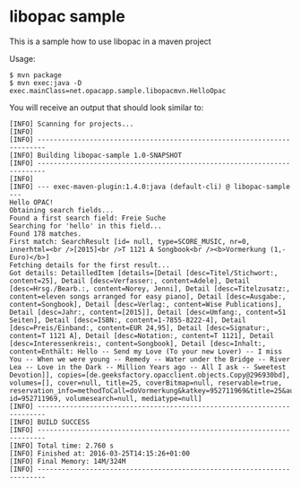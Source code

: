 libopac sample
==============

This is a sample how to use libopac in a maven project

Usage:

    $ mvn package
    $ mvn exec:java -D exec.mainClass=net.opacapp.sample.libopacmvn.HelloOpac

You will receive an output that should look similar to:

    [INFO] Scanning for projects...
    [INFO]
    [INFO] ------------------------------------------------------------------------
    [INFO] Building libopac-sample 1.0-SNAPSHOT
    [INFO] ------------------------------------------------------------------------
    [INFO]
    [INFO] --- exec-maven-plugin:1.4.0:java (default-cli) @ libopac-sample ---
    Hello OPAC!
    Obtaining search fields...
    Found a first search field: Freie Suche
    Searching for 'hello' in this field...
    Found 178 matches.
    First match: SearchResult [id= null, type=SCORE_MUSIC, nr=0, innerhtml=<br />[2015]<br />T 1121 A Songbook<br /><b>Vormerkung (1,- Euro)</b>]
    Fetching details for the first result...
    Got details: DetailledItem [details=[Detail [desc=Titel/Stichwort:, content=25], Detail [desc=Verfasser:, content=Adele], Detail [desc=Hrsg./Bearb.:, content=Norey, Jenni], Detail [desc=Titelzusatz:, content=eleven songs arranged for easy piano], Detail [desc=Ausgabe:, content=Songbook], Detail [desc=Verlag:, content=Wise Publications], Detail [desc=Jahr:, content=[2015]], Detail [desc=Umfang:, content=51 Seiten], Detail [desc=ISBN:, content=1-7855-8222-4], Detail [desc=Preis/Einband:, content=EUR 24,95], Detail [desc=Signatur:, content=T 1121 A], Detail [desc=Notation:, content=T 1121], Detail [desc=Interessenkreis:, content=Songbook], Detail [desc=Inhalt:, content=Enthält: Hello -- Send my Love (To your new Lover) -- I miss You -- When we were young -- Remedy -- Water under the Bridge -- River Lea -- Love in the Dark -- Million Years ago -- All I ask -- Sweetest Devotion]], copies=[de.geeksfactory.opacclient.objects.Copy@296930bd], volumes=[], cover=null, title=25, coverBitmap=null, reservable=true, reservation_info=methodToCall=doVormerkung&katkey=952711969&title=25&author=Adele&context=hitlist, id=952711969, volumesearch=null, mediatype=null]
    [INFO] ------------------------------------------------------------------------
    [INFO] BUILD SUCCESS
    [INFO] ------------------------------------------------------------------------
    [INFO] Total time: 2.760 s
    [INFO] Finished at: 2016-03-25T14:15:26+01:00
    [INFO] Final Memory: 14M/324M
    [INFO] ------------------------------------------------------------------------
